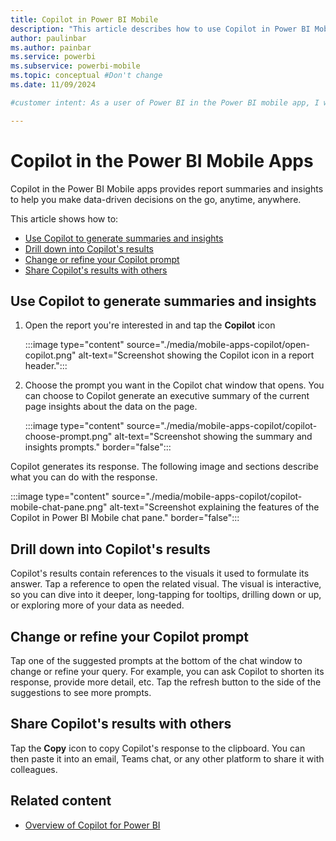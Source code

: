 ```yaml
---
title: Copilot in Power BI Mobile
description: "This article describes how to use Copilot in Power BI Mobile."
author: paulinbar
ms.author: painbar
ms.service: powerbi
ms.subservice: powerbi-mobile
ms.topic: conceptual #Don't change
ms.date: 11/09/2024

#customer intent: As a user of Power BI in the Power BI mobile app, I want to understand how I can use Copilot in Power BI Mobile to help me understand my reports quickly.

---
```


# Copilot in the Power BI Mobile Apps

Copilot in the Power BI Mobile apps provides report summaries and insights to help you make data-driven decisions on the go, anytime, anywhere.

This article shows how to:

* [Use Copilot to generate summaries and insights](#use-copilot-to-generate-summaries-and-insights)
* [Drill down into Copilot's results](#drill-down-into-copilots-results)
* [Change or refine your Copilot prompt](#change-or-refine-your-copilot-prompt)
* [Share Copilot's results with others](#share-copilots-results-with-others)

## Use Copilot to generate summaries and insights

1. Open the report you're interested in and tap the **Copilot** icon

   :::image type="content" source="./media/mobile-apps-copilot/open-copilot.png" alt-text="Screenshot showing the Copilot icon in a report header.":::

2. Choose the prompt you want in the Copilot chat window that opens. You can choose to Copilot generate an executive summary of the current page insights about the data on the page.

      :::image type="content" source="./media/mobile-apps-copilot/copilot-choose-prompt.png" alt-text="Screenshot showing the summary and insights prompts." border="false":::

Copilot generates its response. The following image and sections describe what you can do with the response.

:::image type="content" source="./media/mobile-apps-copilot/copilot-mobile-chat-pane.png" alt-text="Screenshot explaining the features of the Copilot in Power BI Mobile chat pane." border="false":::

## Drill down into Copilot's results

Copilot's results contain references to the visuals it used to formulate its answer. Tap a reference to open the related visual. The visual is interactive, so you can dive into it deeper, long-tapping for tooltips, drilling down or up, or exploring more of your data as needed.

## Change or refine your Copilot prompt

Tap one of the suggested prompts at the bottom of the chat window to change or refine your query. For example, you can ask Copilot to shorten its response, provide more detail, etc. Tap the refresh button to the side of the suggestions to see more prompts.

## Share Copilot's results with others

Tap the **Copy** icon to copy Copilot's response to the clipboard. You can then paste it into an email, Teams chat, or any other platform to share it with colleagues.

## Related content

* [Overview of Copilot for Power BI](../../create-reports/copilot-introduction.md)